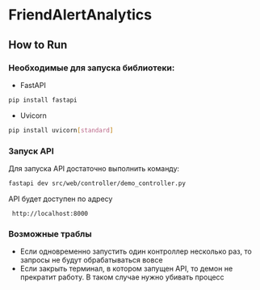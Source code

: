 # FriendAlertAnalytics

## How to Run

### Необходимые для запуска библиотеки:

- FastAPI 
```bash
pip install fastapi
```

- Uvicorn
```bash
pip install uvicorn[standard]
```

### Запуск API

Для запуска API достаточно выполнить команду:
```bash
fastapi dev src/web/controller/demo_controller.py
```
API будет доступен по адресу
```
 http://localhost:8000 
```

### Возможные траблы

- Если одновременно запустить один контроллер несколько раз, то запросы не будут обрабатываться вовсе
- Если закрыть терминал, в котором запущен API, то демон не прекратит работу. В таком случае нужно убивать процесс
